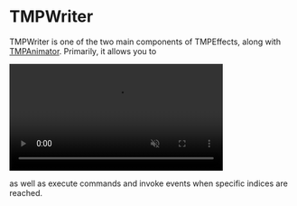 <link rel="stylesheet" type="text/css" href="../styles.css">

# TMPWriter

TMPWriter is one of the two main components of TMPEffects, along with [TMPAnimator](tmpanimator.html).
Primarily, it allows you to

<video style="min-width: 300px; max-width: 2000px; width:75%; height:auto;" src="../videos/writetext3.mp4" width="320" height="240" autoplay loop muted>
  Your browser does not support the video tag.
</video>

as well as execute commands and invoke events when specific indices are reached.
